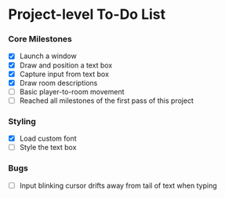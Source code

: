 # Project-level To-Do List

### Core Milestones
- [x] Launch a window
- [x] Draw and position a text box
- [x] Capture input from text box
- [x] Draw room descriptions
- [ ] Basic player-to-room movement
- [ ] Reached all milestones of the first pass of this project

### Styling
- [x] Load custom font
- [ ] Style the text box

### Bugs
- [ ] Input blinking cursor drifts away from tail of text when typing
